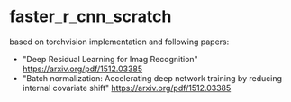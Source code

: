 # faster_r_cnn_scratch

based on torchvision implementation and 
following papers:
 - "Deep Residual Learning for Imag Recognition" https://arxiv.org/pdf/1512.03385
 - "Batch normalization: Accelerating deep network training by reducing internal covariate shift" https://arxiv.org/pdf/1512.03385

 